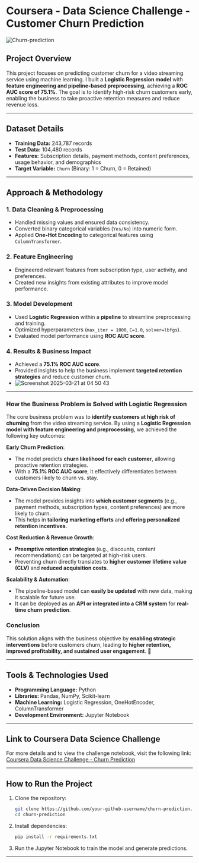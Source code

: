 # **Coursera - Data Science Challenge - Customer Churn Prediction**

![Churn-prediction](https://github.com/user-attachments/assets/68ff8c28-209c-4471-ad87-0ad01c87c1df)


## **Project Overview**  
This project focuses on predicting customer churn for a video streaming service using machine learning. I built a **Logistic Regression model** with **feature engineering and pipeline-based preprocessing**, achieving a **ROC AUC score of 75.1%**. The goal is to identify high-risk churn customers early, enabling the business to take proactive retention measures and reduce revenue loss.


---

## **Dataset Details**  
- **Training Data:** 243,787 records  
- **Test Data:** 104,480 records  
- **Features:** Subscription details, payment methods, content preferences, usage behavior, and demographics  
- **Target Variable:** `Churn` (Binary: 1 = Churn, 0 = Retained)  

---

## **Approach & Methodology**  

### **1. Data Cleaning & Preprocessing**
- Handled missing values and ensured data consistency.
- Converted binary categorical variables (`Yes/No`) into numeric form.
- Applied **One-Hot Encoding** to categorical features using `ColumnTransformer`.

### **2. Feature Engineering**
- Engineered relevant features from subscription type, user activity, and preferences.
- Created new insights from existing attributes to improve model performance.

### **3. Model Development**
- Used **Logistic Regression** within a **pipeline** to streamline preprocessing and training.
- Optimized hyperparameters (`max_iter = 1000`, `C=1.0`, `solver=lbfgs`).
- Evaluated model performance using **ROC AUC score**.

### **4. Results & Business Impact**
- Achieved a **75.1% ROC AUC score**.
- Provided insights to help the business implement **targeted retention strategies** and reduce customer churn.
- ![Screenshot 2025-03-21 at 04 50 43](https://github.com/user-attachments/assets/1033837d-47f3-431b-80d2-422ae5ae7bd9)


---

### **How the Business Problem is Solved with Logistic Regression**  

The core business problem was to **identify customers at high risk of churning** from the video streaming service. By using a **Logistic Regression model with feature engineering and preprocessing**, we achieved the following key outcomes:

 **Early Churn Prediction**:  
- The model predicts **churn likelihood for each customer**, allowing proactive retention strategies.  
- With a **75.1% ROC AUC score**, it effectively differentiates between customers likely to churn vs. stay.  

 **Data-Driven Decision Making**:  
- The model provides insights into **which customer segments** (e.g., payment methods, subscription types, content preferences) are more likely to churn.  
- This helps in **tailoring marketing efforts** and **offering personalized retention incentives**.  

 **Cost Reduction & Revenue Growth**:  
- **Preemptive retention strategies** (e.g., discounts, content recommendations) can be targeted at high-risk users.  
- Preventing churn directly translates to **higher customer lifetime value (CLV)** and **reduced acquisition costs**.  

 **Scalability & Automation**:  
- The pipeline-based model can **easily be updated** with new data, making it scalable for future use.  
- It can be deployed as an **API or integrated into a CRM system** for **real-time churn prediction**.  

### **Conclusion**  
This solution aligns with the business objective by **enabling strategic interventions** before customers churn, leading to **higher retention, improved profitability, and sustained user engagement**. 🚀

---

## **Tools & Technologies Used**
- **Programming Language:** Python  
- **Libraries:** Pandas, NumPy, Scikit-learn  
- **Machine Learning:** Logistic Regression, OneHotEncoder, ColumnTransformer  
- **Development Environment:** Jupyter Notebook  

---

## **Link to Coursera Data Science Challenge**
For more details and to view the challenge notebook, visit the following link:  
[Coursera Data Science Challenge - Churn Prediction](https://hub.labs.coursera.org:443/connect/sharedzfcxmnxr?forceRefresh=false&path=%2Fnotebooks%2FChurnPrediction.ipynb&isLabVersioning=file-prep)

---
## **How to Run the Project**
1. Clone the repository:  
   ```bash
   git clone https://github.com/your-github-username/churn-prediction.git
   cd churn-prediction
   ```
2. Install dependencies:  
   ```bash
   pip install -r requirements.txt
   ```
3. Run the Jupyter Notebook to train the model and generate predictions.  

---

